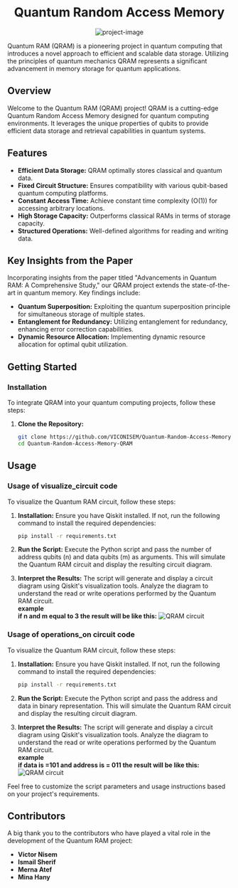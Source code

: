 <h1 align="center" id="title">Quantum Random Access Memory</h1>

<p align="center"><img src="https://socialify.git.ci/VICONISEM/Quantum-Random-Access-Memory-QRAM/image?description=1&amp;descriptionEditable=Quantum%20RAM%20(QRAM)%20is%20a%20pioneering%20project%20in%20quantum%20computing%20that%20introduces%20a%20novel%20approach%20to%20efficient%20and%20scalable%20data%20storage&amp;forks=1&amp;issues=1&amp;language=1&amp;name=1&amp;owner=1&amp;pulls=1&amp;stargazers=1&amp;theme=Light" alt="project-image"></p>

<p id="description">Quantum RAM (QRAM) is a pioneering project in quantum computing that introduces a novel approach to efficient and scalable data storage. Utilizing the principles of quantum mechanics QRAM represents a significant advancement in memory storage for quantum applications.</p>

## Overview

Welcome to the Quantum RAM (QRAM) project! QRAM is a cutting-edge Quantum Random Access Memory designed for quantum computing environments. It leverages the unique properties of qubits to provide efficient data storage and retrieval capabilities in quantum systems.

## Features

- **Efficient Data Storage:** QRAM optimally stores classical and quantum data.
- **Fixed Circuit Structure:** Ensures compatibility with various qubit-based quantum computing platforms.
- **Constant Access Time:** Achieve constant time complexity (O(1)) for accessing arbitrary locations.
- **High Storage Capacity:** Outperforms classical RAMs in terms of storage capacity.
- **Structured Operations:** Well-defined algorithms for reading and writing data.

## Key Insights from the Paper

Incorporating insights from the paper titled "Advancements in Quantum RAM: A Comprehensive Study," our QRAM project extends the state-of-the-art in quantum memory. Key findings include:

- **Quantum Superposition:** Exploiting the quantum superposition principle for simultaneous storage of multiple states.
- **Entanglement for Redundancy:** Utilizing entanglement for redundancy, enhancing error correction capabilities.
- **Dynamic Resource Allocation:** Implementing dynamic resource allocation for optimal qubit utilization.

## Getting Started

### Installation

To integrate QRAM into your quantum computing projects, follow these steps:

1. **Clone the Repository:**
   ```bash
   git clone https://github.com/VICONISEM/Quantum-Random-Access-Memory-QRAM
   cd Quantum-Random-Access-Memory-QRAM
## Usage
### Usage of visualize_circuit code

To visualize the Quantum RAM circuit, follow these steps:

1. **Installation:** Ensure you have Qiskit installed. If not, run the following command to install the required dependencies:

    ```bash
   pip install -r requirements.txt
    ```

2. **Run the Script:** Execute the Python script and pass the number of address qubits (n) and data qubits (m) as arguments. This will simulate the Quantum RAM circuit and display the resulting circuit diagram.
   

    

   

3. **Interpret the Results:** The script will generate and display a circuit diagram using Qiskit's visualization tools. Analyze the diagram to understand the read or write operations performed by the Quantum RAM circuit.<br>
   **example <br>
   if n and m  equal to 3 the result will be like this:**
   ![QRAM circuit](out-put/output.png)
   
### Usage of operations_on circuit code

To visualize the Quantum RAM circuit, follow these steps:

1. **Installation:** Ensure you have Qiskit installed. If not, run the following command to install the required dependencies:

    ```bash
   pip install -r requirements.txt
    ```

2. **Run the Script:** Execute the Python script and pass the address and data in binary representation. This will simulate the Quantum RAM circuit and display the resulting circuit diagram.
   

    

   

3. **Interpret the Results:** The script will generate and display a circuit diagram using Qiskit's visualization tools. Analyze the diagram to understand the read or write operations performed by the Quantum RAM circuit.<br>
   **example <br>
   if data is =101 and address is = 011 the result will be like this:**
   ![QRAM circuit](out-put/output_operation.png)
   

Feel free to customize the script parameters and usage instructions based on your project's requirements.





   
## Contributors
 A big thank you to the contributors who have played a vital role in the development of the Quantum RAM project:
- __Victor Nisem__
- __Ismail Sherif__
- __Merna Atef__
- __Mina Hany__




















